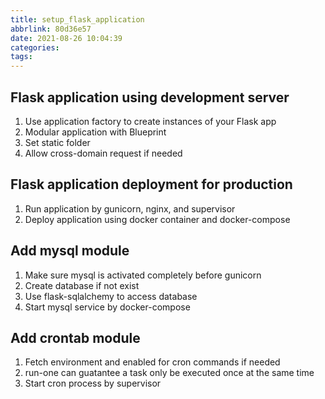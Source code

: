 ```yaml
---
title: setup_flask_application
abbrlink: 80d36e57
date: 2021-08-26 10:04:39
categories:
tags:
---
```

## Flask application using development server
1. Use application factory to create instances of your Flask app
2. Modular application with Blueprint
3. Set static folder
4. Allow cross-domain request if needed

## Flask application deployment for production
1. Run application by gunicorn, nginx, and supervisor
2. Deploy application using docker container and docker-compose

## Add mysql module
1. Make sure mysql is activated completely before gunicorn
2. Create database if not exist
3. Use flask-sqlalchemy to access database
4. Start mysql service by docker-compose

## Add crontab module
1. Fetch environment and enabled for cron commands if needed
2. run-one can guatantee a task only be executed once at the same time
3. Start cron process by supervisor